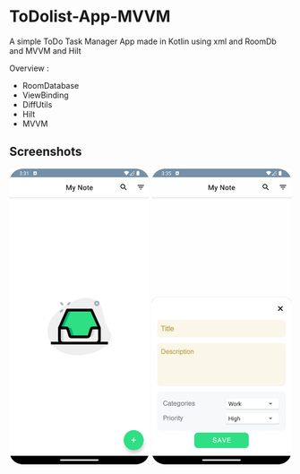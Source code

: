# ToDolist-App-MVVM
A simple ToDo Task Manager App made in Kotlin using xml and RoomDb and MVVM and Hilt


Overview :
* RoomDatabase
* ViewBinding
* DiffUtils
* Hilt
* MVVM

## Screenshots

<img src="images/todo1.png" width="250"/>  <img src="images/todo2.png" width="250"/>
